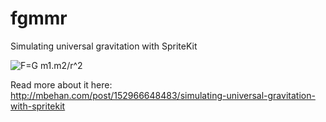 # fgmmr
Simulating universal gravitation with SpriteKit

![F=G m1.m2/r^2](https://upload.wikimedia.org/wikipedia/commons/0/0e/NewtonsLawOfUniversalGravitation.svg)

Read more about it here: http://mbehan.com/post/152966648483/simulating-universal-gravitation-with-spritekit
